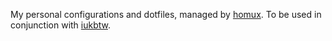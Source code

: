 My personal configurations and dotfiles, managed by [homux](https://github.com/ArielHorwitz/homux). To be used in conjunction with [iukbtw](https://github.com/ArielHorwitz/iukbtw).
